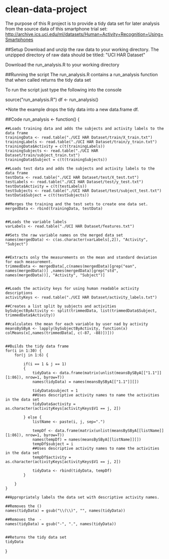 clean-data-project
==================

The purpose of this R project is to provide a tidy data set for later analysis from the source data of this smartphone trial set: http://archive.ics.uci.edu/ml/datasets/Human+Activity+Recognition+Using+Smartphones


##Setup
Download and unzip the raw data to your working directory. The unzipped directory of raw data should be titled: "UCI HAR Dataset"

Download the run_analysis.R to your working directory

##Running the script
The run_analysis.R contains a run_analysis function that when called returns the tidy data set

To run the script just type the following into the console

source("run_analysis.R")
df <- run_analysis()

*Note the example drops the tidy data into a new data.frame df.


##Code
run_analysis <- function() {
    
    ##Loads training data and adds the subjects and activity labels to the data frame
    trainingData <- read.table("./UCI HAR Dataset/train/X_train.txt")
    trainingLabels <- read.table("./UCI HAR Dataset/train/y_train.txt")
    trainingData$Activity = c(t(trainingLabels))
    trainingSubjects <- read.table("./UCI HAR Dataset/train/subject_train.txt")
    trainingData$Subject = c(t(trainingSubjects))
    
    ##Loads test data and adds the subjects and activity labels to the data frame
    testData <- read.table("./UCI HAR Dataset/test/X_test.txt")    
    testLabels <- read.table("./UCI HAR Dataset/test/y_test.txt")    
    testData$Activity = c(t(testLabels))   
    testSubjects <- read.table("./UCI HAR Dataset/test/subject_test.txt") 
    testData$Subject = c(t(testSubjects))
      
    ##Merges the training and the test sets to create one data set.
    mergedData <- rbind(trainingData, testData)
    
    
    ##Loads the variable labels
    varLabels <- read.table("./UCI HAR Dataset/features.txt")
    
    ##Sets the raw variable names on the merged data set
    names(mergedData) <- c(as.character(varLabels[,2]), "Activity", "Subject")
       
    
    ##Extracts only the measurements on the mean and standard deviation for each measurement.
    trimmedData <- mergedData[,c(names(mergedData)[grep("ean", names(mergedData))] ,names(mergedData)[grep("std", names(mergedData))], "Activity", "Subject")]
    
    
    ##Loads the activity keys for using human readable activity descriptions
    activityKeys <- read.table("./UCI HAR Dataset/activity_labels.txt")
    
    ##Creates a list split by subjects and activities
    bySubjectByActivity <- split(trimmedData, list(trimmedData$Subject, trimmedData$Activity))
    
    ##calculates the mean for each variable by user nad by activity
    meansBySByA <- lapply(bySubjectByActivity, function(x) colMeans(x[,names(trimmedData[, c(-87, -88)])]))
    
    
    ##Builds the tidy data frame
    for(i in 1:30) {  
        for(j in 1:6) {
            
            if(i == 1 & j == 1)
            {
                tidyData <- data.frame(matrix(unlist(meansBySByA[["1.1"]][1:86]), nrow=1, byrow=T))
                names(tidyData) = names(meansBySByA[["1.1"]][])
                
                tidyData$subject = 1
                ##Uses descriptive activity names to name the activities in the data set
                tidyData$activity = as.character(activityKeys[activityKeys$V1 == j, 2])
                
            } else {
                listName <- paste(i, j, sep=".")
                
                tempDf <- data.frame(matrix(unlist(meansBySByA[[listName]][1:86]), nrow=1, byrow=T))
                names(tempDf) = names(meansBySByA[[listName]][])
                tempDf$subject = i
                ##Uses descriptive activity names to name the activities in the data set
                tempDf$activity = as.character(activityKeys[activityKeys$V1 == j, 2])
                
                tidyData <- rbind(tidyData, tempDf)
            }
            
        } 
    }
    
    ##Appropriately labels the data set with descriptive activity names. 
    
    ##Removes the ()
    names(tidyData) = gsub("\\(\\)", "", names(tidyData))
    
    ##Removes the  -
    names(tidyData) = gsub("-", ".", names(tidyData))
    
    
    ##Returns the tidy data set
    tidyData
     
    
}
